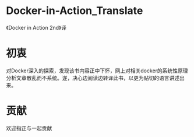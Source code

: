 # Docker-in-Action_Translate
《Docker in Action 2nd》译

[](http://www.reyren.cn:88/Docker-In-Action/cover-images/cover1.png)

# 初衷

对Docker深入的探索，发现该书内容正中下怀，网上对相关docker的系统性原理分析文章散乱而不系统。遂，决心边阅读边转译此书，以更为贴切的语言讲述出来。



# 贡献

欢迎指正与一起贡献

